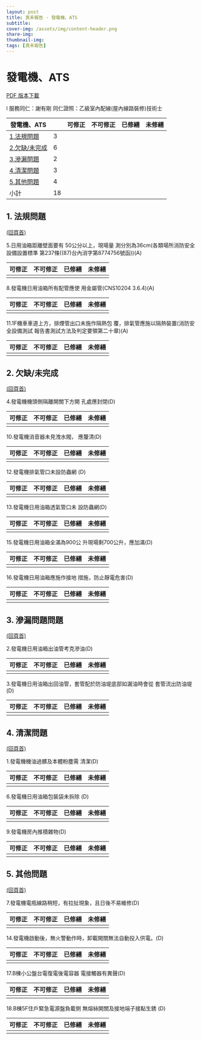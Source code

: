 ```yaml
---
layout: post
title: 真禾報告 - 發電機、ATS
subtitle:
cover-img: /assets/img/content-header.png
share-img: 
thumbnail-img:
tags: [真禾報告]
---
```


# <a name="_頁首">發電機、ATS</a>

[PDF 版本下載](../assets/post/20210925/01-04_發電機、ATS.pdf)

l  服務同仁：謝有剛 同仁證照：乙級室內配線(屋內線路裝修)技術士 

| **發電機、ATS**                |     | **可修正** | **不可修正** | **已修繕** | **未修繕** |
| ------------------------------ | --- | ---------- | ------------ | ---------- | ---------- |
| [1.法規問題](#_法規問題)       | 3   |            |              |            |            |
| [2.欠缺/未完成](#_欠缺/未完成) | 6   |            |              |            |            |
| [3.滲漏問題](#_滲漏問題問題)   | 2   |            |              |            |            |
| [4.清潔問題](#_清潔問題)       | 3   |            |              |            |            |
| [5.其他問題](#_其他問題)       | 4   |            |              |            |            |
| 小計                           | 18  |            |              |            |            |


## 1.   <a name="_法規問題">法規問題</a>

[(回頁首)](#_頁首)

5.日用油箱距離壁面要有 50公分以上，現場量 測分別為36cm(各類場所消防安全設備設置標準 第237條((87)台內消字第8774756號函))(A) 

| 可修正 | 不可修正 | 已修繕 | 未修繕 |
| ------ | -------- | ------ | ------ |
|        |          |        |        |

8.發電機日用油箱所有配管應使 用金屬管(CNS10204 3.6.4)(A)

| 可修正 | 不可修正 | 已修繕 | 未修繕 |
| ------ | -------- | ------ | ------ |
|        |          |        |        |

11.1F機車車道上方，排煙管出口未施作隔熱包 覆，排氣管應施以隔熱裝置(消防安全設備測試 報告書測試方法及判定要領第二十章)(A)

| 可修正 | 不可修正 | 已修繕 | 未修繕 |
| ------ | -------- | ------ | ------ |
|        |          |        |        |


## 2.   <a name="_欠缺/未完成">欠缺/未完成</a>

[(回頁首)](#_頁首)

 4.發電機機頭側隔離開關下方開 孔處應封閉(D) 

| 可修正 | 不可修正 | 已修繕 | 未修繕 |
| ------ | -------- | ------ | ------ |
|        |          |        |        |

10.發電機消音器未見洩水閥， 應釐清(D) 

| 可修正 | 不可修正 | 已修繕 | 未修繕 |
| ------ | -------- | ------ | ------ |
|        |          |        |        |

12.發電機排氣管口未設防蟲網 (D)

| 可修正 | 不可修正 | 已修繕 | 未修繕 |
| ------ | -------- | ------ | ------ |
|        |          |        |        |

13.發電機日用油箱透氣管口未 設防蟲網(D)

| 可修正 | 不可修正 | 已修繕 | 未修繕 |
| ------ | -------- | ------ | ------ |
|        |          |        |        |

15.發電機日用油箱全滿為900公 升現場剩700公升，應加滿(D)

| 可修正 | 不可修正 | 已修繕 | 未修繕 |
| ------ | -------- | ------ | ------ |
|        |          |        |        |

16.發電機日用油箱應施作接地 措施，防止靜電危害(D)

| 可修正 | 不可修正 | 已修繕 | 未修繕 |
| ------ | -------- | ------ | ------ |
|        |          |        |        |


## 3.   <a name="_滲漏問題問題">滲漏問題問題</a>

[(回頁首)](#_頁首)

 2.發電機日用油箱出油管考克滲油(D) 

| 可修正 | 不可修正 | 已修繕 | 未修繕 |
| ------ | -------- | ------ | ------ |
|        |          |        |        |

3.發電機日用油箱出回油管，套管配於防油堤底部如漏油時會從 套管流出防油堤(D)

| 可修正 | 不可修正 | 已修繕 | 未修繕 |
| ------ | -------- | ------ | ------ |
|        |          |        |        |


## 4.   <a name="_清潔問題">清潔問題</a>

[(回頁首)](#_頁首)

1.發電機機油過髒及本體粉塵需 清潔(D) 

| 可修正 | 不可修正 | 已修繕 | 未修繕 |
| ------ | -------- | ------ | ------ |
|        |          |        |        |

6.發電機日用油箱包裝袋未拆除 (D)

| 可修正 | 不可修正 | 已修繕 | 未修繕 |
| ------ | -------- | ------ | ------ |
|        |          |        |        |

9.發電機房內推積雜物(D)

| 可修正 | 不可修正 | 已修繕 | 未修繕 |
| ------ | -------- | ------ | ------ |
|        |          |        |        |


## 5.   <a name="_其他問題">其他問題</a>

[(回頁首)](#_頁首)

7.發電機電瓶線路稍短，有拉扯現象，且日後不易維修(D)

| 可修正 | 不可修正 | 已修繕 | 未修繕 |
| ------ | -------- | ------ | ------ |
|        |          |        |        |

14.發電機啟動後，無火警動作時，卸載開關無法自動投入供電。(D) 

| 可修正 | 不可修正 | 已修繕 | 未修繕 |
| ------ | -------- | ------ | ------ |
|        |          |        |        |

17.B棟小公盤台電復電後電容器 電接觸器有異聲(D)

| 可修正 | 不可修正 | 已修繕 | 未修繕 |
| ------ | -------- | ------ | ------ |
|        |          |        |        |

18.B棟5F住戶緊急電源盤負載側 無熔絲開關及接地端子接點生銹 (D)

| 可修正 | 不可修正 | 已修繕 | 未修繕 |
| ------ | -------- | ------ | ------ |
|        |          |        |        |

